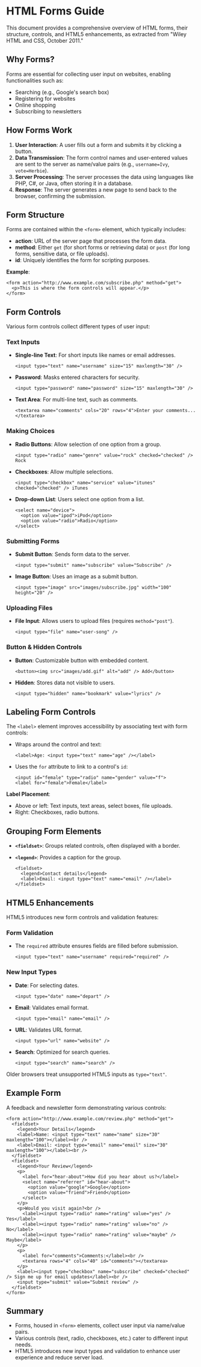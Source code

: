 HTML Forms Guide
================

This document provides a comprehensive overview of HTML forms, their structure, controls, and HTML5 enhancements, as extracted from "Wiley HTML and CSS, October 2011."

Why Forms?
----------

Forms are essential for collecting user input on websites, enabling functionalities such as:

-   Searching (e.g., Google's search box)
-   Registering for websites
-   Online shopping
-   Subscribing to newsletters

How Forms Work
--------------

1.  **User Interaction**: A user fills out a form and submits it by clicking a button.
2.  **Data Transmission**: The form control names and user-entered values are sent to the server as name/value pairs (e.g., `username=Ivy`, `vote=Herbie`).
3.  **Server Processing**: The server processes the data using languages like PHP, C#, or Java, often storing it in a database.
4.  **Response**: The server generates a new page to send back to the browser, confirming the submission.

Form Structure
--------------

Forms are contained within the `<form>` element, which typically includes:

-   **action**: URL of the server page that processes the form data.
-   **method**: Either `get` (for short forms or retrieving data) or `post` (for long forms, sensitive data, or file uploads).
-   **id**: Uniquely identifies the form for scripting purposes.

**Example**:

```
<form action="http://www.example.com/subscribe.php" method="get">
  <p>This is where the form controls will appear.</p>
</form>

```

Form Controls
-------------

Various form controls collect different types of user input:

### Text Inputs

-   **Single-line Text**: For short inputs like names or email addresses.

    ```
    <input type="text" name="username" size="15" maxlength="30" />

    ```

-   **Password**: Masks entered characters for security.

    ```
    <input type="password" name="password" size="15" maxlength="30" />

    ```

-   **Text Area**: For multi-line text, such as comments.

    ```
    <textarea name="comments" cols="20" rows="4">Enter your comments...</textarea>

    ```

### Making Choices

-   **Radio Buttons**: Allow selection of one option from a group.

    ```
    <input type="radio" name="genre" value="rock" checked="checked" /> Rock

    ```

-   **Checkboxes**: Allow multiple selections.

    ```
    <input type="checkbox" name="service" value="itunes" checked="checked" /> iTunes

    ```

-   **Drop-down List**: Users select one option from a list.

    ```
    <select name="device">
      <option value="ipod">iPod</option>
      <option value="radio">Radio</option>
    </select>

    ```

### Submitting Forms

-   **Submit Button**: Sends form data to the server.

    ```
    <input type="submit" name="subscribe" value="Subscribe" />

    ```

-   **Image Button**: Uses an image as a submit button.

    ```
    <input type="image" src="images/subscribe.jpg" width="100" height="20" />

    ```

### Uploading Files

-   **File Input**: Allows users to upload files (requires `method="post"`).

    ```
    <input type="file" name="user-song" />

    ```

### Button & Hidden Controls

-   **Button**: Customizable button with embedded content.

    ```
    <button><img src="images/add.gif" alt="add" /> Add</button>

    ```

-   **Hidden**: Stores data not visible to users.

    ```
    <input type="hidden" name="bookmark" value="lyrics" />

    ```

Labeling Form Controls
----------------------

The `<label>` element improves accessibility by associating text with form controls:

-   Wraps around the control and text:

    ```
    <label>Age: <input type="text" name="age" /></label>

    ```

-   Uses the `for` attribute to link to a control's `id`:

    ```
    <input id="female" type="radio" name="gender" value="f">
    <label for="female">Female</label>

    ```

**Label Placement**:

-   Above or left: Text inputs, text areas, select boxes, file uploads.
-   Right: Checkboxes, radio buttons.

Grouping Form Elements
----------------------

-   **`<fieldset>`**: Groups related controls, often displayed with a border.
-   **`<legend>`**: Provides a caption for the group.

    ```
    <fieldset>
      <legend>Contact details</legend>
      <label>Email: <input type="text" name="email" /></label>
    </fieldset>

    ```

HTML5 Enhancements
------------------

HTML5 introduces new form controls and validation features:

### Form Validation

-   The `required` attribute ensures fields are filled before submission.

    ```
    <input type="text" name="username" required="required" />

    ```

### New Input Types

-   **Date**: For selecting dates.

    ```
    <input type="date" name="depart" />

    ```

-   **Email**: Validates email format.

    ```
    <input type="email" name="email" />

    ```

-   **URL**: Validates URL format.

    ```
    <input type="url" name="website" />

    ```

-   **Search**: Optimized for search queries.

    ```
    <input type="search" name="search" />

    ```

Older browsers treat unsupported HTML5 inputs as `type="text"`.

Example Form
------------

A feedback and newsletter form demonstrating various controls:

```
<form action="http://www.example.com/review.php" method="get">
  <fieldset>
    <legend>Your Details</legend>
    <label>Name: <input type="text" name="name" size="30" maxlength="100"></label><br />
    <label>Email: <input type="email" name="email" size="30" maxlength="100"></label><br />
  </fieldset>
  <fieldset>
    <legend>Your Review</legend>
    <p>
      <label for="hear-about">How did you hear about us?</label>
      <select name="referrer" id="hear-about">
        <option value="google">Google</option>
        <option value="friend">Friend</option>
      </select>
    </p>
    <p>Would you visit again?<br />
      <label><input type="radio" name="rating" value="yes" /> Yes</label>
      <label><input type="radio" name="rating" value="no" /> No</label>
      <label><input type="radio" name="rating" value="maybe" /> Maybe</label>
    </p>
    <p>
      <label for="comments">Comments:</label><br />
      <textarea rows="4" cols="40" id="comments"></textarea>
    </p>
    <label><input type="checkbox" name="subscribe" checked="checked" /> Sign me up for email updates</label><br />
    <input type="submit" value="Submit review" />
  </fieldset>
</form>

```

Summary
-------

-   Forms, housed in `<form>` elements, collect user input via name/value pairs.
-   Various controls (text, radio, checkboxes, etc.) cater to different input needs.
-   HTML5 introduces new input types and validation to enhance user experience and reduce server load.
